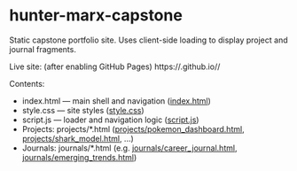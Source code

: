 # hunter-marx-capstone

Static capstone portfolio site. Uses client-side loading to display project and journal fragments.

Live site: (after enabling GitHub Pages) https://<your-user>.github.io/<your-repo>/

Contents:
- index.html — main shell and navigation ([index.html](index.html))
- style.css — site styles ([style.css](style.css))
- script.js — loader and navigation logic ([script.js](script.js))
- Projects: projects/*.html ([projects/pokemon_dashboard.html](projects/pokemon_dashboard.html), [projects/shark_model.html](projects/shark_model.html), ...)
- Journals: journals/*.html (e.g. [journals/career_journal.html](journals/career_journal.html), [journals/emerging_trends.html](journals/emerging_trends.html))
